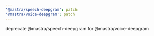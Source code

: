 ```yaml
---
'@mastra/speech-deepgram': patch
'@mastra/voice-deepgram': patch
---
```


deprecate @mastra/speech-deepgram for @mastra/voice-deepgram
